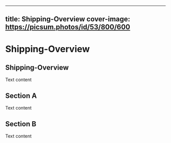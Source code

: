 
---
title: Shipping-Overview
cover-image: https://picsum.photos/id/53/800/600
---

# Shipping-Overview <!--{ as="video" mode="hero" src="https://dlmultimedia.esa.int/download/public/videos/2023/06/010/2306_010_AR_EN.mp4" }-->

## Shipping-Overview

Text content

## Section A
Text content

## Section B
Text content
        